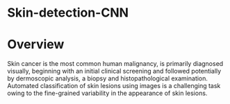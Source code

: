 # Skin-detection-CNN

# Overview

Skin cancer is the most common human malignancy, is primarily diagnosed visually, beginning with an initial clinical screening and followed potentially by dermoscopic analysis, a biopsy and histopathological examination. Automated classification of skin lesions using images is a challenging task owing to the fine-grained variability in the appearance of skin lesions.


















